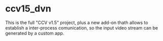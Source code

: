 ccv15_dvn
=========

This is the full "CCV v1.5" project, plus a new add-on thath allows to establish a inter-process comunication, so the input video stream can be generated by a custom app.
